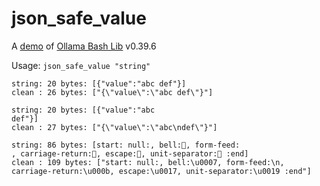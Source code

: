 # json_safe_value

A [demo](../README.md#demos) of [Ollama Bash Lib](https://github.com/attogram/ollama-bash-lib) v0.39.6

Usage: `json_safe_value "string"`


```
string: 20 bytes: [{"value":"abc def"}]
clean : 26 bytes: ["{\"value\":\"abc def\"}"]
```

```
string: 20 bytes: [{"value":"abc
def"}]
clean : 27 bytes: ["{\"value\":\"abc\ndef\"}"]
```

```
string: 86 bytes: [start: null:, bell:, form-feed:
, carriage-return:, escape:, unit-separator: :end]
clean : 109 bytes: ["start: null:, bell:\u0007, form-feed:\n, carriage-return:\u000b, escape:\u0017, unit-separator:\u0019 :end"]
```
